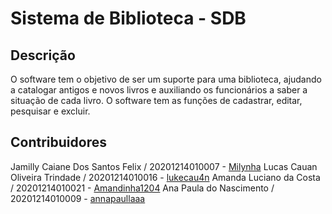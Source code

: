 # Sistema de Biblioteca - SDB

## Descrição

O software tem o objetivo de ser um suporte para uma biblioteca, ajudando a catalogar antigos e novos livros e auxiliando os funcionários a saber a situação de cada livro. O software tem as funções de cadastrar, editar, pesquisar e excluir.

## Contribuidores

Jamilly Caiane Dos Santos Felix / 20201214010007 - <a href="https://github.com/Millynha">Milynha</a>
Lucas Cauan Oliveira Trindade / 20201214010016 - <a href="https://github.com/lukecau4n/">lukecau4n</a>
Amanda Luciano da Costa / 20201214010021 - <a href="https://github.com/Amandinha1204">Amandinha1204</a>
Ana Paula do Nascimento / 20201214010009 - <a href="https://github.com/annapaullaaa">annapaullaaa</a>
